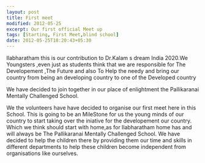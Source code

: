 ```yaml
---
layout: post
title: First meet
modified: 2012-05-25
excerpt: Our first official Meet up 
tags: [Starting, First Meet,blind school]
date: 2012-05-25T18:20:43+05:30
---
```


Ilabharatham this is our contribution to Dr.Kalam s dream India 2020.We Youngsters ,even just as students think that we are responsible for The Developement ,The Future and also To Help the needy and bring our country from being an developing country to one of the Developed country

We have decided to join together in our place of enlightment the Pallikaranai Mentally Challenged School.

We the volunteers have have decided to organise our first meet here in this School. This is going to be an MileStone for us the young minds of our country to start taking over the iniative for the developement our country. Which we think should start with home,as for Ilabharatham home has and will always be The Pallikaranai Mentally Challenged School. We have decided to help the children there by providing them our time and skills in different departments to help these children become independent from organisations like ourselves.